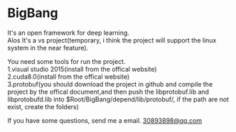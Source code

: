 # BigBang
It's an open framework for deep learning.<br>
Alos It's a vs project(temporary, i think the project will support the linux system in the near feature).<br>

You need some tools for run the project.<br>
1.visual studio 2015(install from the offical website)<br>
2.cuda8.0(install from the offical website)<br>
3.protobuf(you should download the project in github and compile the project by the offical document,and then push the libprotobuf.lib and libprotobufd.lib into $Root/BigBang/depend/lib/protobuf/, if the path are not exist, create the folders)<br>

If you have some questions, send me a email. 30893898@qq.com
